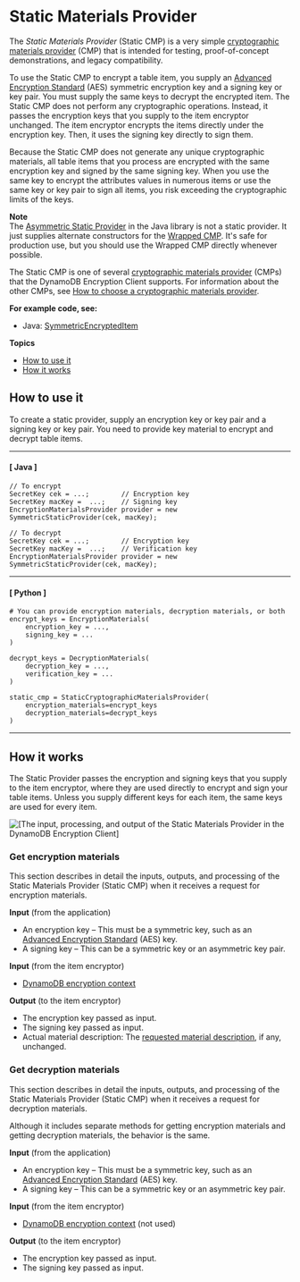 # Static Materials Provider<a name="static-provider"></a>

The *Static Materials Provider* \(Static CMP\) is a very simple [cryptographic materials provider](concepts.md#concept-material-provider) \(CMP\) that is intended for testing, proof\-of\-concept demonstrations, and legacy compatibility\.

To use the Static CMP to encrypt a table item, you supply an [Advanced Encryption Standard](https://en.wikipedia.org/wiki/Advanced_Encryption_Standard) \(AES\) symmetric encryption key and a signing key or key pair\. You must supply the same keys to decrypt the encrypted item\. The Static CMP does not perform any cryptographic operations\. Instead, it passes the encryption keys that you supply to the item encryptor unchanged\. The item encryptor encrypts the items directly under the encryption key\. Then, it uses the signing key directly to sign them\. 

Because the Static CMP does not generate any unique cryptographic materials, all table items that you process are encrypted with the same encryption key and signed by the same signing key\. When you use the same key to encrypt the attributes values in numerous items or use the same key or key pair to sign all items, you risk exceeding the cryptographic limits of the keys\. 

**Note**  
The [Asymmetric Static Provider](https://aws.github.io/aws-dynamodb-encryption-java/javadoc/com/amazonaws/services/dynamodbv2/datamodeling/encryption/providers/AsymmetricStaticProvider.html) in the Java library is not a static provider\. It just supplies alternate constructors for the [Wrapped CMP](wrapped-provider.md)\. It's safe for production use, but you should use the Wrapped CMP directly whenever possible\.

The Static CMP is one of several [cryptographic materials provider](concepts.md#concept-material-provider) \(CMPs\) that the DynamoDB Encryption Client supports\. For information about the other CMPs, see [How to choose a cryptographic materials provider](crypto-materials-providers.md)\.

**For example code, see:**
+ Java: [SymmetricEncryptedItem](https://github.com/aws/aws-dynamodb-encryption-java/blob/master/examples/src/main/java/com/amazonaws/examples/SymmetricEncryptedItem.java)

**Topics**
+ [How to use it](#static-cmp-how-to-use)
+ [How it works](#static-cmp-how-it-works)

## How to use it<a name="static-cmp-how-to-use"></a>

To create a static provider, supply an encryption key or key pair and a signing key or key pair\. You need to provide key material to encrypt and decrypt table items\.

------
#### [ Java ]

```
// To encrypt
SecretKey cek = ...;        // Encryption key
SecretKey macKey =  ...;    // Signing key
EncryptionMaterialsProvider provider = new SymmetricStaticProvider(cek, macKey);

// To decrypt
SecretKey cek = ...;        // Encryption key
SecretKey macKey =  ...;    // Verification key
EncryptionMaterialsProvider provider = new SymmetricStaticProvider(cek, macKey);
```

------
#### [ Python ]

```
# You can provide encryption materials, decryption materials, or both
encrypt_keys = EncryptionMaterials(
    encryption_key = ...,
    signing_key = ...
)

decrypt_keys = DecryptionMaterials(
    decryption_key = ...,
    verification_key = ...
)

static_cmp = StaticCryptographicMaterialsProvider(
    encryption_materials=encrypt_keys
    decryption_materials=decrypt_keys
)
```

------

## How it works<a name="static-cmp-how-it-works"></a>

The Static Provider passes the encryption and signing keys that you supply to the item encryptor, where they are used directly to encrypt and sign your table items\. Unless you supply different keys for each item, the same keys are used for every item\.

![\[The input, processing, and output of the Static Materials Provider in the DynamoDB Encryption Client\]](http://docs.aws.amazon.com/dynamodb-encryption-client/latest/devguide/images/staticCMP.png)

### Get encryption materials<a name="static-cmp-get-encryption-materials"></a>

This section describes in detail the inputs, outputs, and processing of the Static Materials Provider \(Static CMP\) when it receives a request for encryption materials\.

**Input** \(from the application\)
+ An encryption key – This must be a symmetric key, such as an [Advanced Encryption Standard](https://tools.ietf.org/html/rfc3394.html) \(AES\) key\. 
+ A signing key – This can be a symmetric key or an asymmetric key pair\. 

**Input** \(from the item encryptor\)
+ [DynamoDB encryption context](concepts.md#encryption-context)

**Output** \(to the item encryptor\)
+ The encryption key passed as input\.
+ The signing key passed as input\.
+ Actual material description: The [requested material description](concepts.md#material-description), if any, unchanged\.

### Get decryption materials<a name="static-cmp-get-decryption-materials"></a>

This section describes in detail the inputs, outputs, and processing of the Static Materials Provider \(Static CMP\) when it receives a request for decryption materials\.

Although it includes separate methods for getting encryption materials and getting decryption materials, the behavior is the same\. 

**Input** \(from the application\)
+ An encryption key – This must be a symmetric key, such as an [Advanced Encryption Standard](https://tools.ietf.org/html/rfc3394.html) \(AES\) key\. 
+ A signing key – This can be a symmetric key or an asymmetric key pair\. 

**Input** \(from the item encryptor\)
+ [DynamoDB encryption context](concepts.md#encryption-context) \(not used\)

**Output** \(to the item encryptor\)
+ The encryption key passed as input\.
+ The signing key passed as input\.